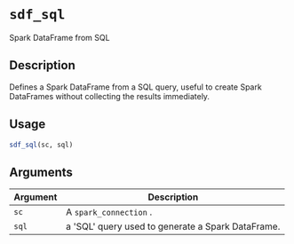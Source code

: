 # `sdf_sql`

Spark DataFrame from SQL


## Description

Defines a Spark DataFrame from a SQL query, useful to create Spark DataFrames
 without collecting the results immediately.


## Usage

```r
sdf_sql(sc, sql)
```


## Arguments

Argument      |Description
------------- |----------------
`sc`     |     A `spark_connection` .
`sql`     |     a 'SQL' query used to generate a Spark DataFrame.


